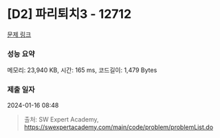 # [D2] 파리퇴치3 - 12712 

[문제 링크](https://swexpertacademy.com/main/code/problem/problemDetail.do?contestProbId=AXuARWAqDkQDFARa) 

### 성능 요약

메모리: 23,940 KB, 시간: 165 ms, 코드길이: 1,479 Bytes

### 제출 일자

2024-01-16 08:48



> 출처: SW Expert Academy, https://swexpertacademy.com/main/code/problem/problemList.do